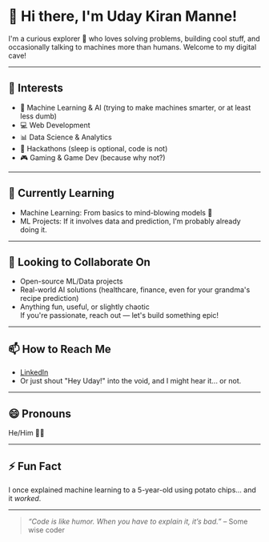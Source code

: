 # 👋 Hi there, I'm Uday Kiran Manne!

I'm a curious explorer 🧠 who loves solving problems, building cool stuff, and occasionally talking to machines more than humans. Welcome to my digital cave!

---

## 👀 Interests

- 🤖 Machine Learning & AI (trying to make machines smarter, or at least less dumb)
- 💻 Web Development
- 📊 Data Science & Analytics
- 🚀 Hackathons (sleep is optional, code is not)
- 🎮 Gaming & Game Dev (because why not?)

---

## 🌱 Currently Learning

- Machine Learning: From basics to mind-blowing models 🤯  
- ML Projects: If it involves data and prediction, I'm probably already doing it.

---

## 💞️ Looking to Collaborate On

- Open-source ML/Data projects
- Real-world AI solutions (healthcare, finance, even for your grandma's recipe prediction)
- Anything fun, useful, or slightly chaotic  
If you're passionate, reach out — let's build something epic!

---

## 📫 How to Reach Me

- [LinkedIn](https://www.linkedin.com/in/manneudaykiran)  
- Or just shout "Hey Uday!" into the void, and I might hear it... or not.

---

## 😄 Pronouns

He/Him 🙋‍♂️

---

## ⚡ Fun Fact

I once explained machine learning to a 5-year-old using potato chips... and it *worked*.

---

> _“Code is like humor. When you have to explain it, it’s bad.”_ – Some wise coder
